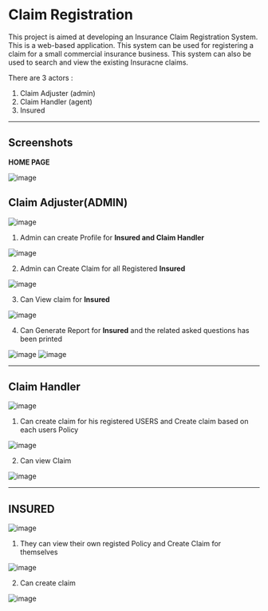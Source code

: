 # Claim Registration

This project is aimed at developing an Insurance Claim Registration System. This is a web-based application. This system can be used for registering a claim for a small commercial insurance business. This system can also be used to search and view the existing Insuracne
claims.

There are 3 actors :
1. Claim Adjuster (admin)
2. Claim Handler (agent)
3. Insured

<hr>

## Screenshots 

**HOME PAGE**

![image](https://user-images.githubusercontent.com/52199294/69261372-6ea6d680-0be7-11ea-9e7c-7c9bc03c1ed0.png)

## Claim Adjuster(ADMIN)

![image](https://user-images.githubusercontent.com/52199294/69261528-b9c0e980-0be7-11ea-8a95-796168731ae0.png)

1. Admin can create Profile for **Insured and Claim Handler**

![image](https://user-images.githubusercontent.com/52199294/69262036-b8dc8780-0be8-11ea-89e8-fa041cdda2c9.png)

2. Admin can Create Claim for all Registered **Insured**

![image](https://user-images.githubusercontent.com/52199294/69262128-e6c1cc00-0be8-11ea-8840-b0d3fab013ff.png)

3. Can View claim for **Insured**

![image](https://user-images.githubusercontent.com/52199294/69262163-f9d49c00-0be8-11ea-9e97-ba54067e778c.png)

4. Can Generate Report for **Insured** and the related asked questions has been printed

![image](https://user-images.githubusercontent.com/52199294/69262179-02c56d80-0be9-11ea-8b77-53fbf320dbb3.png)
![image](https://user-images.githubusercontent.com/52199294/69262371-65b70480-0be9-11ea-85cb-2a6542a9a4f0.png)

<hr>

## Claim Handler

![image](https://user-images.githubusercontent.com/52199294/69262570-bb8bac80-0be9-11ea-8688-af78514a1a76.png)


1. Can create claim for his registered USERS and Create claim based on each users Policy

![image](https://user-images.githubusercontent.com/52199294/69262623-d3fbc700-0be9-11ea-9928-9aa1324a523f.png)


2. Can view Claim

![image](https://user-images.githubusercontent.com/52199294/69262648-de1dc580-0be9-11ea-98d9-18a970630311.png)

<hr>

## INSURED

![image](https://user-images.githubusercontent.com/52199294/69262963-6308df00-0bea-11ea-9f94-9428494df83b.png)

1. They can view their own registed Policy and Create Claim for themselves

![image](https://user-images.githubusercontent.com/52199294/69262977-6a2fed00-0bea-11ea-85a5-1c062656c957.png)

2. Can create claim

![image](https://user-images.githubusercontent.com/52199294/69262998-7320be80-0bea-11ea-908c-61dea0293455.png)




